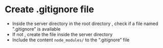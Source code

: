 # Create .gitignore file

* Inside the server directory in the root directory , check if a file named ".gitignore" is available
* If not , create the file inside the server directory
* Include the content `node_modules/` to the “.gitignore” file






